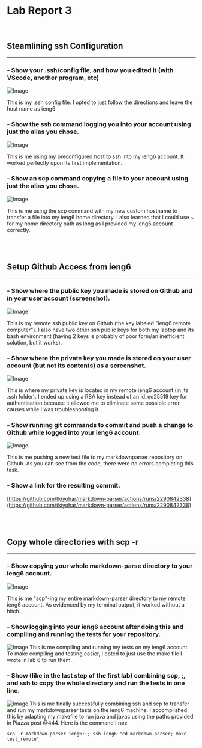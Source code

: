 # **Lab Report 3**

<br/>

## **Steamlining ssh Configuration**
---

### **- Show your .ssh/config file, and how you edited it (with VScode, another program, etc)**

![Image](Assests/pic_1.png)

This is my .ssh config file. I opted to just follow the directions and leave the host name as ieng6.


### **- Show the ssh command logging you into your account using just the alias you chose.**

![Image](Assests/pic_2.png)

This is me using my preconfigured host to ssh into my ieng6 account. It worked perfectly upon its first implementation.

### **- Show an scp command copying a file to your account using just the alias you chose.**

![Image](Assests/pic_3.png)

This is me using the scp command with my new custom hostname to transfer a file into my ieng6 home directory. I also learned that I could use ~ for my home directory path as long as I provided my ieng6 account correctly.

<br/>
<br/>

## **Setup Github Access from ieng6**
---

### **- Show where the public key you made is stored on Github and in your user account (screenshot).**

![Image](Assests/pic_4.png)

This is my remote ssh public key on Github (the key labeled "ieng6 remote computer"). I also have two other ssh public keys for both my laptop and its bash environment (having 2 keys is probably of poor form/an inefficient solution, but it works).

### **- Show where the private key you made is stored on your user account (but not its contents) as a screenshot.**

![Image](Assests/pic_5.png)

This is where my private key is located in my remote ieng6 account (in its .ssh folder). I ended up using a RSA key instead of an id_ed25519 key for authentication because it allowed me to eliminate some possible error causes while I was troubleshooting it.

### **- Show running git commands to commit and push a change to Github while logged into your ieng6 account.**

![Image](Assests/pic_6.png)

This is me pushing a new test file to my markdownparser repository on Github. As you can see from the code, there were no errors completing this task.

### **- Show a link for the resulting commit.**

[https://github.com/tkiyohar/markdown-parser/actions/runs/2290842338](https://github.com/tkiyohar/markdown-parser/actions/runs/2290842338)

<br/>
<br/>

## **Copy whole directories with scp -r**
---

### **- Show copying your whole markdown-parse directory to your ieng6 account.**

![Image](Assests/pic_7.png)

This is me "scp"-ing my entire markdown-parser directory to my remote ieng6 account. As evidenced by my terminal output, it worked without a hitch.

### **- Show logging into your ieng6 account after doing this and compiling and running the tests for your repository.**

![Image](Assests/pic_8.png)
This is me compiling and running my tests on my ieng6 account. To make compiling and testing easier, I opted to just use the make file I wrote in lab 6 to run them.

### **- Show (like in the last step of the first lab) combining scp, ;, and ssh to copy the whole directory and run the tests in one line.**

![Image](Assests/pic_9.png)
This is me finally successfully combining ssh and scp to transfer and run my markdownparser tests on the ieng6 machine. I accomplished this by adapting my makefile to run java and javac using the paths provided in Piazza post @444. Here is the command I ran:
```
scp -r markdown-parser ieng6:~; ssh ieng6 "cd markdown-parser; make test_remote"
```